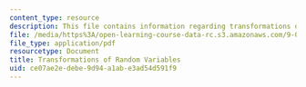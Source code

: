```yaml
---
content_type: resource
description: This file contains information regarding transformations of random variables.
file: /media/https%3A/open-learning-course-data-rc.s3.amazonaws.com/9-07-statistics-for-brain-and-cognitive-science-fall-2016/ce07ae2edebe9d94a1abe3ad54d591f9_MIT9_07F16_lec4.pdf
file_type: application/pdf
resourcetype: Document
title: Transformations of Random Variables
uid: ce07ae2e-debe-9d94-a1ab-e3ad54d591f9
---
```

